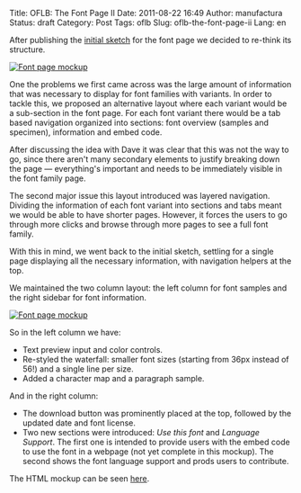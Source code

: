 Title: OFLB: The Font Page II
Date: 2011-08-22 16:49
Author: manufactura
Status: draft
Category: Post
Tags: oflb
Slug: oflb-the-font-page-ii
Lang: en

After publishing the [initial
sketch](http://blog.manufacturaindependente.org/2011/08/oflb-the-font-page/)
for the font page we decided to re-think its structure.

[![Font page mockup]({static}/media/maquete-fontpage-203x300.png "Font page mockup")]({static}/media/maquete-fontpage.png)

One the problems we first came across was the large amount of
information that was necessary to display for font families with
variants. In order to tackle this, we proposed an alternative layout
where each variant would be a sub-section in the font page. For each
font variant there would be a tab based navigation organized into
sections: font overview (samples and specimen), information and embed
code.

After discussing the idea with Dave it was clear that this was not the
way to go, since there aren't many secondary elements to justify
breaking down the page — everything's important and needs to be
immediately visible in the font family page.

The second major issue this layout introduced was layered navigation.
Dividing the information of each font variant into sections and tabs
meant we would be able to have shorter pages. However, it forces the
users to go through more clicks and browse through more pages to see a
full font family.

With this in mind, we went back to the initial sketch, settling for a
single page displaying all the necessary information, with navigation
helpers at the top.

We maintained the two column layout: the left column for font samples
and the right sidebar for font information.

[![Font page mockup]({static}/media/Screenshot-e1314031282603.png "Font page mockup")](http://manufacturaindependente.com/oflb/20110822-fontpage/index.html)

So in the left column we have:

-   Text preview input and color controls.
-   Re-styled the waterfall: smaller font sizes (starting from 36px
    instead of 56!) and a single line per size.
-   Added a character map and a paragraph sample.

And in the right column:

-   The download button was prominently placed at the top, followed by
    the updated date and font license.
-   Two new sections were introduced: *Use this font* and *Language
    Support*. The first one is intended to provide users with the embed
    code to use the font in a webpage (not yet complete in this mockup).
    The second shows the font language support and prods users to
    contribute.

The HTML mockup can be seen
[here](http://manufacturaindependente.com/oflb/20110822-fontpage/index.html).

